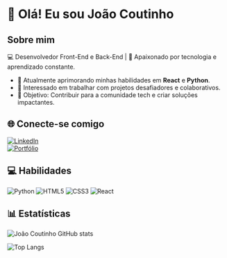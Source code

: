 # 👋 Olá! Eu sou João Coutinho

## Sobre mim
💻 Desenvolvedor Front-End e Back-End | 🚀 Apaixonado por tecnologia e aprendizado constante.

- 🌱 Atualmente aprimorando minhas habilidades em **React** e **Python**.
- 💼 Interessado em trabalhar com projetos desafiadores e colaborativos.
- 🎯 Objetivo: Contribuir para a comunidade tech e criar soluções impactantes.

## 🌐 Conecte-se comigo
[![LinkedIn](https://img.shields.io/badge/LinkedIn-000?style=for-the-badge&logo=linkedin)](https://www.linkedin.com/in/seu-usuario/)  
[![Portfólio](https://img.shields.io/badge/Portfólio-000?style=for-the-badge&logo=firefox)](https://seuportfolio.com)

## 💻 Habilidades
![Python](https://img.shields.io/badge/-Python-000?style=for-the-badge&logo=python)
![HTML5](https://img.shields.io/badge/-HTML5-000?style=for-the-badge&logo=html5)
![CSS3](https://img.shields.io/badge/-CSS3-000?style=for-the-badge&logo=css3)
![React](https://img.shields.io/badge/-React-000?style=for-the-badge&logo=react)

## 📊 Estatísticas
![João Coutinho GitHub stats](https://github-readme-stats.vercel.app/api?username=joaocoutinho&show_icons=true&theme=radical)

![Top Langs](https://github-readme-stats.vercel.app/api/top-langs/?username=joaocoutinho&layout=compact&theme=radical)

